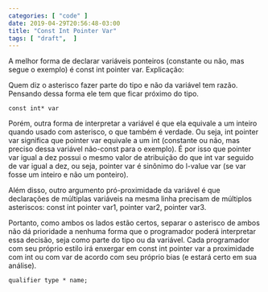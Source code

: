 ```yaml
---
categories: [ "code" ]
date: 2019-04-29T20:56:48-03:00
title: "Const Int Pointer Var"
tags: [ "draft",  ]
---
```

A melhor forma de declarar variáveis ponteiros (constante ou não, mas segue o exemplo) é const int pointer var. Explicação:

Quem diz o asterisco fazer parte do tipo e não da variável tem razão. Pensando dessa forma ele tem que ficar próximo do tipo.

    const int* var

Porém, outra forma de interpretar a variável é que ela equivale a um inteiro quando usado com asterisco, o que também é verdade. Ou seja, int pointer var significa que pointer var equivale a um int (constante ou não, mas preciso dessa variável não-const para o exemplo). É por isso que pointer var igual a dez possui o mesmo valor de atribuição do que int var seguido de var igual a dez, ou seja, pointer var é sinônimo do l-value var (se var fosse um inteiro e não um ponteiro).

Além disso, outro argumento pró-proximidade da variável é que declarações de múltiplas variáveis na mesma linha precisam de múltiplos asteriscos: const int pointer var1, pointer var2, pointer var3.

Portanto, como ambos os lados estão certos, separar o asterisco de ambos não dá prioridade a nenhuma forma que o programador poderá interpretar essa decisão, seja como parte do tipo ou da variável. Cada programador com seu próprio estilo irá enxergar em const int pointer  var a proximidade com int ou com var de acordo com seu próprio bias (e estará certo em sua análise).

    qualifier type * name;
